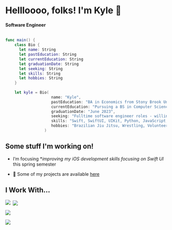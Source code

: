 # Hellloooo, folks! I'm Kyle 👋

#### Software Engineer
```Swift

func main() {
    class Bio {
      let name: String
      let pastEducation: String
      let currentEducation: String
      let graduationDate: String
      let seeking: String
      let skills: String
      let hobbies: String
    }
    
    let kyle = Bio(
                    name: "Kyle",
                    pastEducation: "BA in Economics from Stony Brook University",
                    currentEducation: "Pursuing a BS in Computer Science from Oregon State",
                    graduationDate: "June 2023",
                    seeking: "Fulltime software engineer roles - willing to start before graduation date",
                    skills: "Swift, SwiftUI, UIKit, Python, JavaScript, SQL, React, Flask",
                    hobbies: "Brazilian Jiu Jitsu, Wrestling, Volunteering"
                 )

```


## Some stuff I'm working on!

-  I’m focusing **improving my iOS development skills focusing on Swift UI* this spring semester

- 📝 Some of my projects are available [here](https://github.com/folkfrek?tab=repositories)

## I Work With...


<p><img align="left" src="https://github-readme-stats.vercel.app/api/top-langs?username=folkfrek&show_icons=true&locale=en&layout=compact"/></p>

<p>&nbsp;<img align="center" src="https://github-readme-stats.vercel.app/api?username=folkfrek&show_icons=true&locale=en"  /></p>

<p><img align="center" src="https://github-readme-streak-stats.herokuapp.com/?user=folkfrek&" /></p>

<p align="left"> <a href="https://github.com/ryo-ma/github-profile-trophy"><img src="https://github-profile-trophy.vercel.app/?username=folkfrek" /></a> </p>

<!--
**folkfrek/folkfrek** is a ✨ _special_ ✨ repository because its `README.md` (this file) appears on your GitHub profile.

Here are some ideas to get you started:

- 🔭 I’m currently working on ...
- 🌱 I’m currently learning ...
- 👯 I’m looking to collaborate on ...
- 🤔 I’m looking for help with ...
- 💬 Ask me about ...
- 📫 How to reach me: ...
- 😄 Pronouns: ...
- ⚡ Fun fact: ...
-->
